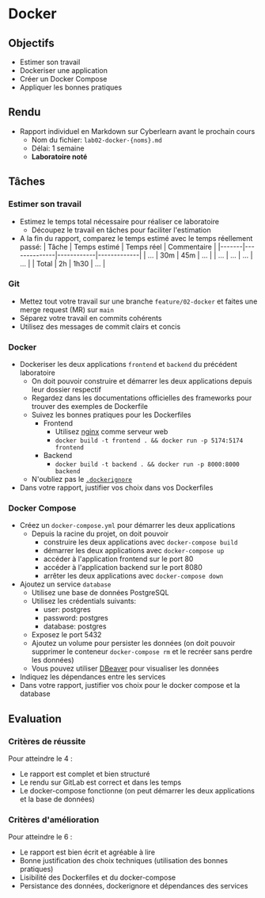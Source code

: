 # Docker

## Objectifs

- Estimer son travail
- Dockeriser une application
- Créer un Docker Compose
- Appliquer les bonnes pratiques

## Rendu

- Rapport individuel en Markdown sur Cyberlearn avant le prochain cours
  - Nom du fichier: `lab02-docker-{noms}.md`
  - Délai: 1 semaine
  - **Laboratoire noté**

## Tâches

### Estimer son travail

- Estimez le temps total nécessaire pour réaliser ce laboratoire
  - Découpez le travail en tâches pour faciliter l'estimation
- A la fin du rapport, comparez le temps estimé avec le temps réellement passé:
  | Tâche | Temps estimé | Temps réel | Commentaire |
  |-------|--------------|------------|-------------|
  | ... | 30m | 45m | ... |
  | ... | ... | ... | ... |
  | Total | 2h | 1h30 | ... |

### Git

- Mettez tout votre travail sur une branche `feature/02-docker` et faites une merge request (MR) sur `main`
- Séparez votre travail en commits cohérents
- Utilisez des messages de commit clairs et concis

### Docker

- Dockeriser les deux applications `frontend` et `backend` du précédent laboratoire
  - On doit pouvoir construire et démarrer les deux applications depuis leur dossier respectif
  - Regardez dans les documentations officielles des frameworks pour trouver des exemples de Dockerfile
  - Suivez les bonnes pratiques pour les Dockerfiles
    - Frontend
      - Utilisez [nginx](https://nginx.org/) comme serveur web
      - `docker build -t frontend . && docker run -p 5174:5174 frontend`
    - Backend
      - `docker build -t backend . && docker run -p 8000:8000 backend`
  - N'oubliez pas le [`.dockerignore`](https://docs.docker.com/engine/reference/builder/#dockerignore-file)
- Dans votre rapport, justifier vos choix dans vos Dockerfiles

### Docker Compose

- Créez un `docker-compose.yml` pour démarrer les deux applications
  - Depuis la racine du projet, on doit pouvoir
    - construire les deux applications avec `docker-compose build`
    - démarrer les deux applications avec `docker-compose up`
    - accéder à l'application frontend sur le port 80
    - accéder à l'application backend sur le port 8080
    - arrêter les deux applications avec `docker-compose down`
- Ajoutez un service `database`
  - Utilisez une base de données PostgreSQL
  - Utilisez les crédentials suivants:
    - user: postgres
    - password: postgres
    - database: postgres
  - Exposez le port 5432
  - Ajoutez un volume pour persister les données (on doit pouvoir supprimer le conteneur `docker-compose rm` et le recréer sans perdre les données)
  - Vous pouvez utiliser [DBeaver](https://dbeaver.io/) pour visualiser les données
- Indiquez les dépendances entre les services
- Dans votre rapport, justifier vos choix pour le docker compose et la database

## Evaluation

### Critères de réussite

Pour atteindre le 4 :

- Le rapport est complet et bien structuré
- Le rendu sur GitLab est correct et dans les temps
- Le docker-compose fonctionne (on peut démarrer les deux applications et la base de données)

### Critères d'amélioration

Pour atteindre le 6 :

- Le rapport est bien écrit et agréable à lire
- Bonne justification des choix techniques (utilisation des bonnes pratiques)
- Lisibilité des Dockerfiles et du docker-compose
- Persistance des données, dockerignore et dépendances des services
